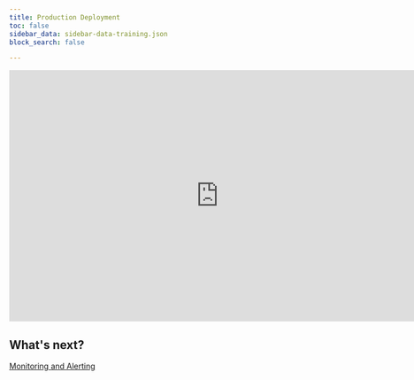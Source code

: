 ```yaml
---
title: Production Deployment
toc: false
sidebar_data: sidebar-data-training.json
block_search: false

---
```


<iframe src="https://docs.google.com/presentation/d/e/2PACX-1vSIZFCL0gZ7f16BR4RUR0v67p5oq4CIguGDBhiq2_AV8QYpj_yrl-D8UTHI8NR6akR0l_get3jXqNTx/embed?start=false&loop=false" frameborder="0" width="756" height="454" allowfullscreen="true" mozallowfullscreen="true" webkitallowfullscreen="true"></iframe>

## What's next?

[Monitoring and Alerting](monitoring-and-alerting.html)
